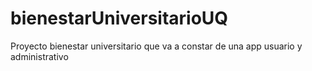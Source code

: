 # bienestarUniversitarioUQ
Proyecto bienestar universitario que va a constar de una app usuario y administrativo
